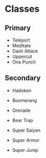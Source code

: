 # Classes
## Primary
- Teleport
- Meditate
- Dash Attack
- Uppercut
- One Punch

## Secondary
- Hadoken
- Boomerang
- Grenade
- Bear Trap

- Super Saiyan
- Super Armor
- Super Jump

